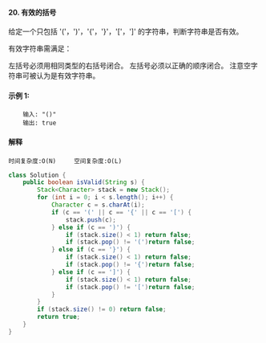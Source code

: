 #### 20. 有效的括号
给定一个只包括 '('，')'，'{'，'}'，'['，']' 的字符串，判断字符串是否有效。

有效字符串需满足：

左括号必须用相同类型的右括号闭合。
左括号必须以正确的顺序闭合。
注意空字符串可被认为是有效字符串。

#### 示例 1:

```
    输入: "()"
    输出: true
```

#### 解释

```
时间复杂度:O(N)     空间复杂度:O(L)
```

```Java
class Solution {
    public boolean isValid(String s) {
        Stack<Character> stack = new Stack();
        for (int i = 0; i < s.length(); i++) {
            Character c = s.charAt(i);
            if (c == '(' || c == '{' || c == '[') {
                stack.push(c);
            } else if (c == ')') {
                if (stack.size() < 1) return false;
                if (stack.pop() != '(')return false;
            } else if (c == '}') {
                if (stack.size() < 1) return false;
                if (stack.pop() != '{')return false;
            } else if (c == ']') {
                if (stack.size() < 1) return false;
                if (stack.pop() != '[')return false;
            }
        }
        if (stack.size() != 0) return false;
        return true;
    }
}
```